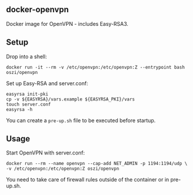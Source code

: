 ## docker-openvpn

Docker image for OpenVPN - includes Easy-RSA3.

## Setup

Drop into a shell:

```
docker run -it --rm -v /etc/openvpn:/etc/openvpn:Z --entrypoint bash oszi/openvpn
```

Set up Easy-RSA and server.conf:

```
easyrsa init-pki
cp -v ${EASYRSA}/vars.example ${EASYRSA_PKI}/vars
touch server.conf
easyrsa -h
```

You can create a `pre-up.sh` file to be executed before startup.

## Usage

Start OpenVPN with server.conf:

```
docker run --rm --name openvpn --cap-add NET_ADMIN -p 1194:1194/udp \
-v /etc/openvpn:/etc/openvpn:Z oszi/openvpn
```

You need to take care of firewall rules outside of the container or in pre-up.sh.
